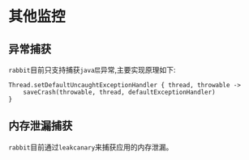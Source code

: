# 其他监控

## 异常捕获

`rabbit`目前只支持捕获`java层`异常,主要实现原理如下:

```
Thread.setDefaultUncaughtExceptionHandler { thread, throwable ->
    saveCrash(throwable, thread, defaultExceptionHandler)
}
```

## 内存泄漏捕获

`rabbit`目前通过`leakcanary`来捕获应用的内存泄漏。


